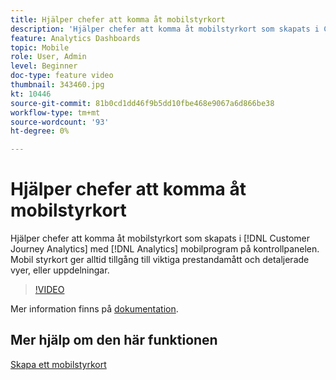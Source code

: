 ```yaml
---
title: Hjälper chefer att komma åt mobilstyrkort
description: 'Hjälper chefer att komma åt mobilstyrkort som skapats i Customer Journey Analytics med mobilappen Analytics Dashboard.  Mobil styrkort ger alltid tillgång till viktiga prestandamått och detaljerade vyer, eller uppdelningar. '
feature: Analytics Dashboards
topic: Mobile
role: User, Admin
level: Beginner
doc-type: feature video
thumbnail: 343460.jpg
kt: 10446
source-git-commit: 81b0cd1dd46f9b5dd10fbe468e9067a6d866be38
workflow-type: tm+mt
source-wordcount: '93'
ht-degree: 0%

---
```



# Hjälper chefer att komma åt mobilstyrkort

Hjälper chefer att komma åt mobilstyrkort som skapats i [!DNL Customer Journey Analytics] med [!DNL Analytics] mobilprogram på kontrollpanelen.  Mobil styrkort ger alltid tillgång till viktiga prestandamått och detaljerade vyer, eller uppdelningar.

>[!VIDEO](https://video.tv.adobe.com/v/343460/?quality=12&learn=on)

Mer information finns på [dokumentation](https://experienceleague.adobe.com/docs/analytics-platform/using/cja-dashboards/set-up-execs.html).

## Mer hjälp om den här funktionen

[Skapa ett mobilstyrkort](create-a-mobile-scorecard.md)